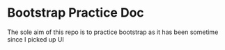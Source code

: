 # Bootstrap Practice Doc


The sole aim of this repo is to practice bootstrap as it has been sometime since I picked up UI